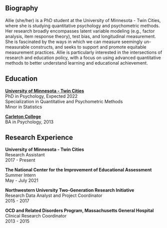 ## Biography

Allie (she/her) is a PhD student at the University of Minnesota - Twin Cities, where she is studying quantitative psychology and psychometric methods. Her research broadly encompasses latent variable modeling (e.g., factor analysis, item response theory), test bias, and longitudinal measurement. She is fascinated by the ways in which we can measure seemingly un-measurable constructs, and seeks to support and promote equitable measurement practices. Allie is particularly interested in the intersections of research and education policy, with a focus on using advanced quantitative methods to better understand learning and educational achievement.

## Education

[**University of Minnesota - Twin Cities**](https://cla.umn.edu/psychology)  
PhD in Psychology, Expected 2022  
Specialization in Quantitative and Psychometric Methods  
Minor in Statistics  

[**Carleton College**](https://www.carleton.edu/)  
BA in Psychology, 2013  

## Research Experience

**University of Minnesota - Twin Cities**  
Research Assistant  
2017 - Present  

**The National Center for the Improvement of Educational Assessment**  
Summer Intern  
May - July 2021  

**Northwestern University Two-Generation Research Initiative**  
Research Data Analyst and Project Coordinator  
2015 - 2017  

**OCD and Related Disorders Program, Massachusetts General Hospital**  
Clinical Research Coordinator  
2013 - 2015  

